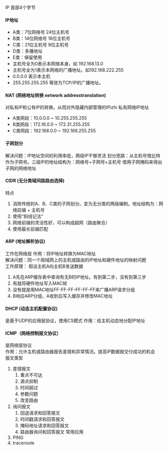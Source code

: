 IP 首部4个字节

#### IP地址
- A类：7位网络号 24位主机号
- B类：14位网络号 16位主机号
- C类：21位主机号 8位主机号 
- D类：多播地址
- E类：保留使用
- 主机号全为0表示本网络本身。如 192.168.13.0
- 主机号全为1表示本网络的广播地址。如192.168.222.255
- 0.0.0.0 表示本主机
- 255.255.255.255 等效为TCP/IP的广播地址。

#### NAT (网络地址转换 network addresstranslation)
对私有IP和公有IP的转换。从而对外隐藏内部管理的IPizhi
私有网络IP地址
- A类网段：10.0.0.0 ~ 10.255.255.255
- B类网段：172.16.0.0 ~ 172.31.255.255
- C类网段：192.168.0.0 ~ 192.168.255.255

#### 子网划分
解决问题：IP地址空间的利用率低，两级IP不够灵活
划分思路：从主机号借比特作为子网号。三级IP的地址结构为：网络号+子网号+主机号
借用子网掩码来得出子网的网络地址

#### CIDR (无分类域间路路由选择)
特点
1. 消除传统的A、B、C类的子网划分。变为无分类的两级编制。地址结构为：网络前缀 + 主机号
2. 使用“斜线记法”
3. 网络前缀的灵活性好，可以构成超网（路由聚合）
4. 使用最长前缀匹配

#### ARP (地址解析协议)
工作在网络层
作用：将IP地址转换为MAC地址  
解决问题：同一个局域网上的主机或路由的IP地址和硬件地址的映射问题  
工作原理：
假设主机A向主机B发送数据
1. A先在ARP缓存表中查询有无B的IP地址。有到第二步，没有到第三步
2. 有就将硬件地址写入MAC帧
3. 没有就是用MAC地址FF-FF-FF-FF-FF-FF来广播ARP请求分组
4. B响应ARP分组，A收到后写入缓存并修改MAC地址

#### DHCP (动态主机配置协议)
是基于UDP的应用层协议，使用CS模式
作用：给主机动态地分配IP地址

#### ICMP（网络控制报文协议）
是网络层协议  
作用：允许主机或路由器报告差错和异常情况。提高IP数据报交付成功的机会  
报文类型
1. 差错报文
    1. 重点不可达
    2. 源点抑制
    3. 时间超过
    4. 参数问题
    5. 改变路由
2. 询问报文
    1. 回送请求和回答报文
    2. 时间戳请求和回答报文
    3. 掩码地址请求和回答报文
    4. 路由器询问和回答报文
常用应用
1. PING
2. traceroute